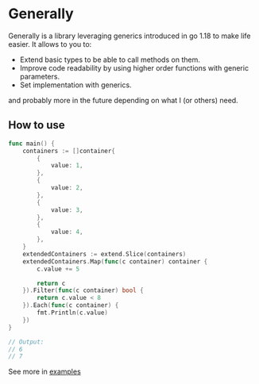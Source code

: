 # Generally

Generally is a library leveraging generics introduced in go 1.18 to make life easier.
It allows to you to:
- Extend basic types to be able to call methods on them.
- Improve code readability by using higher order functions with generic parameters.
- Set implementation with generics.

and probably more in the future depending on what I (or others) need.

## How to use

```go
func main() {
	containers := []container{
		{
			value: 1,
		},
		{
			value: 2,
		},
		{
			value: 3,
		},
		{
			value: 4,
		},
	}
	extendedContainers := extend.Slice(containers)
	extendedContainers.Map(func(c container) container {
		c.value += 5

		return c
	}).Filter(func(c container) bool {
		return c.value < 8
	}).Each(func(c container) {
		fmt.Println(c.value)
	})
}

// Output:
// 6
// 7
```

See more in [examples](/examples)